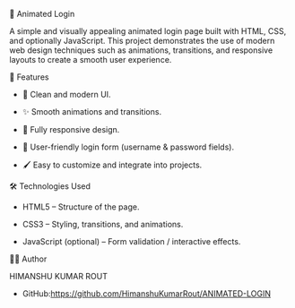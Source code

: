 🔐 Animated Login

A simple and visually appealing animated login page built with HTML, CSS, and optionally JavaScript. This project demonstrates the use of modern web design techniques such as animations, transitions, and responsive layouts to create a smooth user experience.



🚀 Features

* 🎨 Clean and modern UI.

* ✨ Smooth animations and transitions.

* 📱 Fully responsive design.

* 🔑 User-friendly login form (username & password fields).

* 🖌️ Easy to customize and integrate into projects.



🛠️ Technologies Used

* HTML5 – Structure of the page.

* CSS3 – Styling, transitions, and animations.

* JavaScript (optional) – Form validation / interactive effects.


👨‍💻 Author

HIMANSHU KUMAR ROUT

* GitHub:https://github.com/HimanshuKumarRout/ANIMATED-LOGIN
